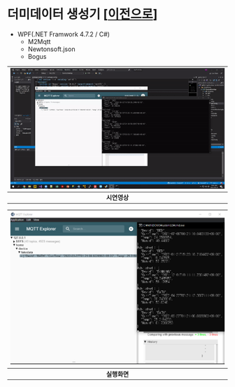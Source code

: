 # 더미데이터 생성기 [[이전으로](https://github.com/Jitae9605/StudyWPF#studywpf)]

- WPF(.NET Framwork 4.7.2 / C#)
  - M2Mqtt
  - Newtonsoft.json
  - Bogus

 |![DummyData](https://github.com/Jitae9605/StudyWPF/blob/main/capture/DummyData%20(2).gif?raw=true)|
|:---:|
|**시연영상**|

 |![DummyData](https://github.com/Jitae9605/StudyWPF/blob/main/portfolio/WpfPortfolio/DummyDataApp/Resource/MQTT_GetFakeData.png?raw=true)|
|:---:|
|**실행화면**|

